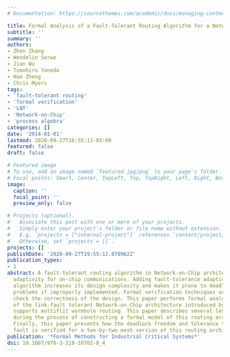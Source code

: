 ```yaml
---
# Documentation: https://sourcethemes.com/academic/docs/managing-content/

title: Formal Analysis of a Fault-Tolerant Routing Algorithm for a Network-on-Chip
subtitle: ''
summary: ''
authors:
- Zhen Zhang
- Wendelin Serwe
- Jian Wu
- Tomohiro Yoneda
- Hao Zheng
- Chris Myers
tags:
- 'fault-tolerant routing'
- 'formal verification'
- 'LNT'
- 'Network-on-Chip'
- 'process algebra'
categories: []
date: '2014-01-01'
lastmod: 2020-09-27T16:55:13-03:00
featured: false
draft: false

# Featured image
# To use, add an image named `featured.jpg/png` to your page's folder.
# Focal points: Smart, Center, TopLeft, Top, TopRight, Left, Right, BottomLeft, Bottom, BottomRight.
image:
  caption: ''
  focal_point: ''
  preview_only: false

# Projects (optional).
#   Associate this post with one or more of your projects.
#   Simply enter your project's folder or file name without extension.
#   E.g. `projects = ["internal-project"]` references `content/project/deep-learning/index.md`.
#   Otherwise, set `projects = []`.
projects: []
publishDate: '2020-09-27T19:55:12.870962Z'
publication_types:
- 1
abstract: A fault-tolerant routing algorithm in Network-on-Chip architectures provides
  adaptivity for on-chip communications. Adding fault-tolerance adaptivity to a routing
  algorithm increases its design complexity and makes it prone to deadlock and other
  problems if improperly implemented. Formal verification techniques are needed to
  check the correctness of the design. This paper performs formal analysis on an extension
  of the link-fault tolerant Network-on-Chip architecture introduced by Wu et al that
  supports multiflit wormhole routing. This paper describes several lessons learned
  during the process of constructing a formal model of this routing architecture.
  Finally, this paper presents how the deadlock freedom and tolerance to a single-link
  fault is verified for a two-by-two mesh version of this routing architecture.
publication: '*Formal Methods for Industrial Critical Systems*'
doi: 10.1007/978-3-319-10702-8_4
---
```


